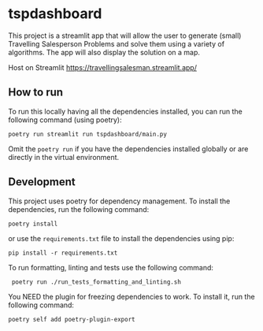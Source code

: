 # tspdashboard

This project is a streamlit app that will allow the user to generate (small) Travelling Salesperson Problems and 
solve them using a variety of algorithms. The app will also display the solution on a map. 

Host on Streamlit https://travellingsalesman.streamlit.app/

## How to run

To run this locally having all the dependencies installed, you can run the following command (using poetry):

```poetry run streamlit run tspdashboard/main.py```

Omit the `poetry run` if you have the dependencies installed globally or are directly in the virtual environment.


## Development

This project uses poetry for dependency management. To install the dependencies, run the following command:

```poetry install```

or use the `requirements.txt` file to install the dependencies using pip:

```pip install -r requirements.txt```

To run formatting, linting and tests use the following command:

``` poetry run ./run_tests_formatting_and_linting.sh```

You NEED the plugin for freezing dependencies to work. To install it, run the following command:

```poetry self add poetry-plugin-export``` 
